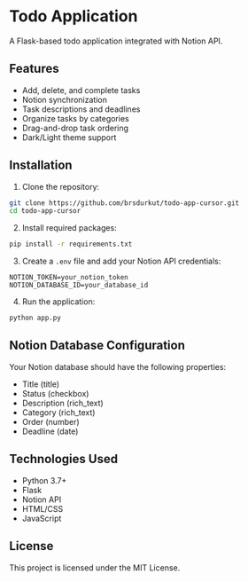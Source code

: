 # Todo Application

A Flask-based todo application integrated with Notion API.

## Features

- Add, delete, and complete tasks
- Notion synchronization
- Task descriptions and deadlines
- Organize tasks by categories
- Drag-and-drop task ordering
- Dark/Light theme support

## Installation

1. Clone the repository:
```bash
git clone https://github.com/brsdurkut/todo-app-cursor.git
cd todo-app-cursor
```

2. Install required packages:
```bash
pip install -r requirements.txt
```

3. Create a `.env` file and add your Notion API credentials:
```
NOTION_TOKEN=your_notion_token
NOTION_DATABASE_ID=your_database_id
```

4. Run the application:
```bash
python app.py
```

## Notion Database Configuration

Your Notion database should have the following properties:
- Title (title)
- Status (checkbox)
- Description (rich_text)
- Category (rich_text)
- Order (number)
- Deadline (date)

## Technologies Used

- Python 3.7+
- Flask
- Notion API
- HTML/CSS
- JavaScript

## License

This project is licensed under the MIT License. 